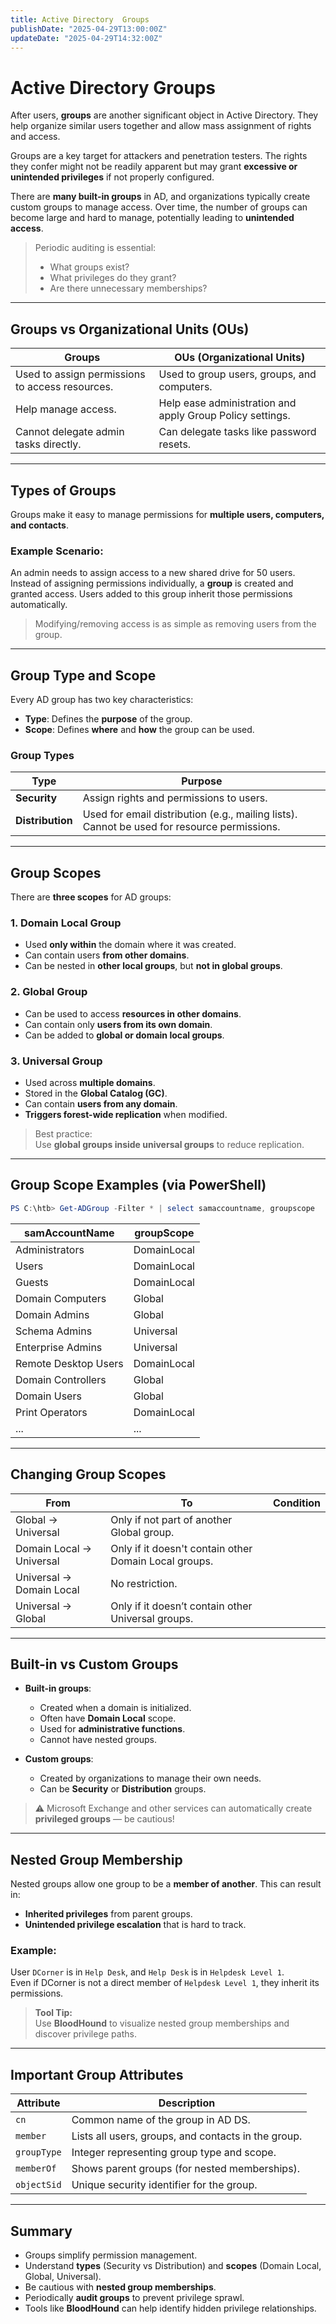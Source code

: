 ```yaml
---
title: Active Directory  Groups
publishDate: "2025-04-29T13:00:00Z"
updateDate: "2025-04-29T14:32:00Z"
---
```


# Active Directory Groups

After users, **groups** are another significant object in Active Directory. They help organize similar users together and allow mass assignment of rights and access.

Groups are a key target for attackers and penetration testers. The rights they confer might not be readily apparent but may grant **excessive or unintended privileges** if not properly configured.

There are **many built-in groups** in AD, and organizations typically create custom groups to manage access. Over time, the number of groups can become large and hard to manage, potentially leading to **unintended access**.

> Periodic auditing is essential:  
> - What groups exist?  
> - What privileges do they grant?  
> - Are there unnecessary memberships?

---

## Groups vs Organizational Units (OUs)

| **Groups** | **OUs (Organizational Units)** |
|------------|-------------------------------|
| Used to assign permissions to access resources. | Used to group users, groups, and computers. |
| Help manage access. | Help ease administration and apply Group Policy settings. |
| Cannot delegate admin tasks directly. | Can delegate tasks like password resets. |

---

## Types of Groups

Groups make it easy to manage permissions for **multiple users, computers, and contacts**.

### Example Scenario:
An admin needs to assign access to a new shared drive for 50 users. Instead of assigning permissions individually, a **group** is created and granted access. Users added to this group inherit those permissions automatically.

> Modifying/removing access is as simple as removing users from the group.

---

## Group Type and Scope

Every AD group has two key characteristics:

- **Type**: Defines the **purpose** of the group.
- **Scope**: Defines **where** and **how** the group can be used.

### Group Types

| **Type**       | **Purpose** |
|----------------|-------------|
| **Security**   | Assign rights and permissions to users. |
| **Distribution** | Used for email distribution (e.g., mailing lists). Cannot be used for resource permissions. |

---

## Group Scopes

There are **three scopes** for AD groups:

### 1. Domain Local Group

- Used **only within** the domain where it was created.
- Can contain users **from other domains**.
- Can be nested in **other local groups**, but **not in global groups**.

### 2. Global Group

- Can be used to access **resources in other domains**.
- Can contain only **users from its own domain**.
- Can be added to **global or domain local groups**.

### 3. Universal Group

- Used across **multiple domains**.
- Stored in the **Global Catalog (GC)**.
- Can contain **users from any domain**.
- **Triggers forest-wide replication** when modified.

> Best practice:  
> Use **global groups inside universal groups** to reduce replication.

---

## Group Scope Examples (via PowerShell)

```powershell
PS C:\htb> Get-ADGroup -Filter * | select samaccountname, groupscope
```

| samAccountName                     | groupScope     |
|-----------------------------------|----------------|
| Administrators                    | DomainLocal    |
| Users                             | DomainLocal    |
| Guests                            | DomainLocal    |
| Domain Computers                  | Global         |
| Domain Admins                     | Global         |
| Schema Admins                     | Universal      |
| Enterprise Admins                 | Universal      |
| Remote Desktop Users              | DomainLocal    |
| Domain Controllers                | Global         |
| Domain Users                      | Global         |
| Print Operators                   | DomainLocal    |
| ...                               | ...            |

---

## Changing Group Scopes

| **From**         | **To**          | **Condition** |
|------------------|------------------|----------------|
| Global → Universal | Only if not part of another Global group. |
| Domain Local → Universal | Only if it doesn't contain other Domain Local groups. |
| Universal → Domain Local | No restriction. |
| Universal → Global | Only if it doesn’t contain other Universal groups. |

---

## Built-in vs Custom Groups

- **Built-in groups**:  
  - Created when a domain is initialized.
  - Often have **Domain Local** scope.
  - Used for **administrative functions**.
  - Cannot have nested groups.

- **Custom groups**:  
  - Created by organizations to manage their own needs.
  - Can be **Security** or **Distribution** groups.

> ⚠️ Microsoft Exchange and other services can automatically create **privileged groups** — be cautious!

---

## Nested Group Membership

Nested groups allow one group to be a **member of another**. This can result in:

- **Inherited privileges** from parent groups.
- **Unintended privilege escalation** that is hard to track.

### Example:

User `DCorner` is in `Help Desk`, and `Help Desk` is in `Helpdesk Level 1`.  
Even if DCorner is not a direct member of `Helpdesk Level 1`, they inherit its permissions.

> **Tool Tip:**  
> Use **BloodHound** to visualize nested group memberships and discover privilege paths.

---

## Important Group Attributes

| **Attribute** | **Description** |
|---------------|------------------|
| `cn`          | Common name of the group in AD DS. |
| `member`      | Lists all users, groups, and contacts in the group. |
| `groupType`   | Integer representing group type and scope. |
| `memberOf`    | Shows parent groups (for nested memberships). |
| `objectSid`   | Unique security identifier for the group. |

---

## Summary

- Groups simplify permission management.
- Understand **types** (Security vs Distribution) and **scopes** (Domain Local, Global, Universal).
- Be cautious with **nested group memberships**.
- Periodically **audit groups** to prevent privilege sprawl.
- Tools like **BloodHound** can help identify hidden privilege relationships.